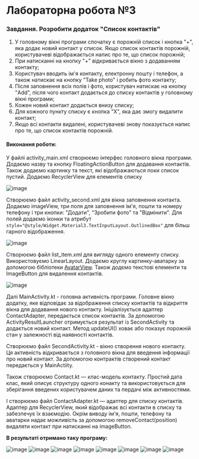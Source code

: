 # Лабораторна робота №3
### Завдання. Розробити додаток "Список контактів"
1. У головному вікні програми спочатку є порожній список і кнопка "+", яка додає новий контакт у список. Якщо список контактів порожній, користувачеві відображається напис про те, що список порожній;
2. При натисканні на кнопку "+" відкривається вікно з додаванням контакту;
3. Користувач вводить ім'я контакту, електронну пошту і телефон, а також натискає на кнопку "Take photo" і робить фото контакту;
4. Після заповнення всіх полів і фото, користувач натискає на кнопку "Add", після чого контакт додається до списку контактів у головному вікні програми;
5. Кожен новий контакт додається внизу списку;
6. Для кожного пункту списку є кнопка "Х", яка дає змогу видалити контакт;
7. Якщо всі контакти видалені, користувачеві знову показується напис про те, що список контактів порожній.

#### Виконання роботи:
У файлі activity_main.xml створюємо інтерфес головного вікна програми. Додаємо назву та кнопку FloatingActionButton для додавання контактів. Також додаємо картинку та текст, які відображаються поки список пустий. Додаємо RecyclerView для елементів списку

![image](https://github.com/user-attachments/assets/5d93b38a-7e8d-4706-b978-1fc99fce6276)

Створюємо файл activity_second.xml для вікна заповнення контакта. Додаємо imageView, три поля для заповнення ім'я, пошти та номеру телефону і три кнопки: "Додати", "Зробити фото" та "Відмінити". Для полей додаємо іконки та атрибут `style="@style/Widget.Material3.TextInputLayout.OutlinedBox"` для більш гарного відображення.

![image](https://github.com/user-attachments/assets/51f9c144-cbec-44e5-8bb7-0e3e72f2e060)

Створюємо файл list_item.xml для вигляду одного елементу списку. Використовуємо LinearLayout. Додаємо круглу картинку-аватарку за допомогою бібліотеки [AvatarView](https://github.com/GetStream/avatarview-android?tab=readme-ov-file). Також додємо текстові елементи та ImageButton для видалення контактів.

![image](https://github.com/user-attachments/assets/54486bcb-84ff-4308-895d-4dd4fc0c00b2)

Далі MainActivity.kt - головна активність програми. Головне вікно додатку, яке відповідає за відображення списку контактів та відкриття вікна для додавання нового контакту. Ініціалізується адаптер ContactAdapter, передається список контактів. За допомогою ActivityResultLauncher отримується результат із SecondActivity та додається новий контакт. Метод updateUI() ховає або показує порожній стан у залежності від наявності контактів.

Створюємо файл SecondActivity.kt - вікно створення нового контакту. Ця активність відкривається з головного вікна для введення інформації про новий контакт. За допомогою контрактів створений контакт передається у MainActiity.

Також створюємо Contact.kt — клас-модель контакту. Простий дата клас, який описує структуру одного конакту та використовується для зберігання введених користувачем даних та пердачі між активностями.

І створюємо файл ContactAdapter.kt — адаптер для списку контактів. Адаптер для RecyclerView, який відображає всі контакти в списку та забезпечує їх взаємодію. Окрім виводу ім'я, пошти, телефону та аватарки надає можливість за допомогою removeContact(position) видаляти контакт при натисканні на imageButton.

**В результаті отримано таку програму:**

![image](https://github.com/user-attachments/assets/d5e095f6-2d0e-48cb-b421-bdb9ee8dd59a)
![image](https://github.com/user-attachments/assets/2a9e33f5-4f55-4d7b-9129-9e35dfd6f814)
![image](https://github.com/user-attachments/assets/e32ffbca-ae24-4a3f-84f0-d9efef407249)
![image](https://github.com/user-attachments/assets/459ec5e5-d507-464d-a433-4aee3899fb5e)
![image](https://github.com/user-attachments/assets/4a0f715f-fe7b-476f-ba68-f79d2e6cd277)
![image](https://github.com/user-attachments/assets/eb7af118-babe-4b64-8c0c-e679b4fd6b0b)
![image](https://github.com/user-attachments/assets/d6636009-d069-4ec3-9b51-83a71f9ebf6f)
![image](https://github.com/user-attachments/assets/2ae19e0b-0988-432d-a019-864f8059ddfe)
